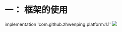一： 框架的使用 
= 
 implementation 'com.github.zhwenping:platform:1.1'
 [![](https://jitpack.io/v/zhwenping/platform.svg)](https://jitpack.io/#zhwenping/platform)
 

